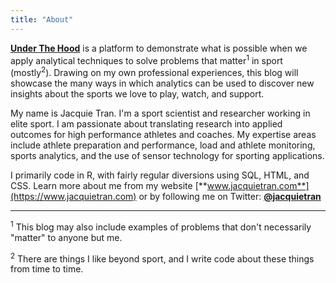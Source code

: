 ```yaml
---
title: "About"
---
```


[**Under The Hood**](https://underthehood.jacquietran.com) is a platform to demonstrate what is possible when we apply analytical techniques to solve problems that matter<sup>1</sup> in sport (mostly<sup>2</sup>). Drawing on my own professional experiences, this blog will showcase the many ways in which analytics can be used to discover new insights about the sports we love to play, watch, and support.

My name is Jacquie Tran. I'm a sport scientist and researcher working in elite sport. I am passionate about translating research into applied outcomes for high performance athletes and coaches. My expertise areas include athlete preparation and performance, load and athlete monitoring, sports analytics, and the use of sensor technology for sporting applications.

I primarily code in R, with fairly regular diversions using SQL, HTML, and CSS. Learn more about me from my website [**www.jacquietran.com**](https://www.jacquietran.com) or by following me on Twitter: [**@jacquietran**](https://www.twitter.com/jacquietran)

*****

<sup>1</sup> This blog may also include examples of problems that don't necessarily "matter" to anyone but me.

<sup>2</sup> There are things I like beyond sport, and I write code about these things from time to time.
